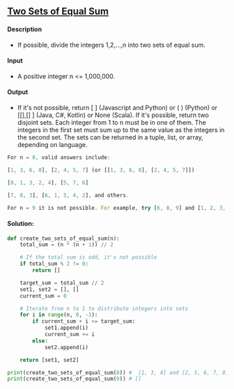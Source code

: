## [Two Sets of Equal Sum](https://www.codewars.com/kata/647518391e258e80eedf6e06)

#### Description

- If possible, divide the integers 1,2,…,n into two sets of equal sum.

#### Input

- A positive integer n <= 1,000,000.

#### Output

- If it's not possible, return [ ] (Javascript and Python) or ( ) (Python) or [[],[] ] (Java, C#, Kotlin) or None (Scala). If it's possible, return two disjoint sets. Each integer from 1 to n must be in one of them. The integers in the first set must sum up to the same value as the integers in the second set. The sets can be returned in a tuple, list, or array, depending on language.

```js
For n = 8, valid answers include:

[1, 3, 6, 8], [2, 4, 5, 7] (or [[1, 3, 6, 8], [2, 4, 5, 7]])

[8, 1, 3, 2, 4], [5, 7, 6]

[7, 8, 3], [6, 1, 5, 4, 2], and others.

For n = 9 it is not possible. For example, try [6, 8, 9] and [1, 2, 3, 4, 5, 7], but the first sums to 23 and the second to 22. No other sets work either.
```

#### Solution:

```python
def create_two_sets_of_equal_sum(n):
    total_sum = (n * (n + 1)) // 2

    # If the total sum is odd, it's not possible
    if total_sum % 2 != 0:
        return []

    target_sum = total_sum // 2
    set1, set2 = [], []
    current_sum = 0

    # Iterate from n to 1 to distribute integers into sets
    for i in range(n, 0, -1):
        if current_sum + i <= target_sum:
            set1.append(i)
            current_sum += i
        else:
            set2.append(i)

    return [set1, set2]

print(create_two_sets_of_equal_sum(8)) #  [1, 3, 4] and [2, 5, 6, 7, 8]
print(create_two_sets_of_equal_sum(9)) # []
```
